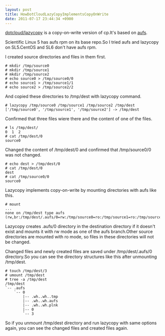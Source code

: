 ```yaml
---
layout: post
title: HowDotCloudLazyCopyImplementsCopyOnWrite
date: 2011-07-17 23:44:34 +0900
---
```



[dotcloud/lazycopy](https://github.com/dotcloud/lazycopy) is a copy-on-write version of cp.It's based on [aufs](http://aufs.sourceforge.net/).

Scientific Linux 5 has aufs rpm on its base repo.So I tried aufs and lazycopy on SL5.CentOS and SL6 don't have aufs rpm.

I created source directories and files in them first.

	
	# mkdir /tmp/source0
	# mkdir /tmp/source1
	# mkdir /tmp/source2
	# echo source0 > /tmp/source0/0
	# echo source1 > /tmp/source1/1
	# echo source2 > /tmp/source2/2
	

And copied these directories to /tmp/dest with lazycopy command.

	
	# lazycopy /tmp/source0 /tmp/source1 /tmp/source2 /tmp/dest
	['/tmp/source0', '/tmp/source1', '/tmp/source2'] -> /tmp/dest
	

Confirmed that three files wiere there and the content of one of the files.

	
	# ls /tmp/dest/
	0  1  2
	# cat /tmp/dest/0
	source0
	

Changed the content of /tmp/dest/0 and confirmed that /tmp/source0/0 was not changed.

	
	# echo dest > /tmp/dest/0 
	# cat /tmp/dest/0 
	dest
	# cat /tmp/source0/0 
	source0
	

Lazycopy implements copy-on-write by mounting directories with aufs like this.

	
	# mount
	...
	none on /tmp/dest type aufs (rw,br:/tmp/dest/.aufs/0=rw:/tmp/source0=ro:/tmp/source1=ro:/tmp/source2=ro)
	

Lazycopy creates .aufs/0 directory in the destination directory if it doesn't exist and mounts it with rw mode as one of the aufs branch.Other source directories are mounted with ro mode, so files in these directories will not be changed.

Changed files and newly created files are saved under /tmp/dest/.aufs/0 directory.So you can see the directory structures like this after unmounting /tmp/dest.

	
	# touch /tmp/dest/3
	# umount /tmp/dest
	# tree -a /tmp/dest
	/tmp/dest
	`-- .aufs
	    `-- 0
	        |-- .wh..wh..tmp
	        |-- .wh..wh.aufs
	        |-- .wh..wh.plnk
	        |-- 0
	        `-- 3
	

So if you unmount /tmp/dest directory and run lazycopy with same options again, you can see the changed files and created files again.
